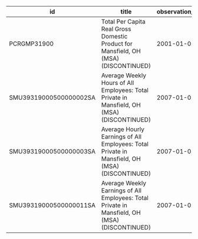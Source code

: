 | id                     | title                                                                                         | observation_start   | observation_end   |
|------------------------|-----------------------------------------------------------------------------------------------|---------------------|-------------------|
| PCRGMP31900            | Total Per Capita Real Gross Domestic Product for Mansfield, OH (MSA) (DISCONTINUED)           | 2001-01-01          | 2017-01-01        |
| SMU39319000500000002SA | Average Weekly Hours of All Employees: Total Private in Mansfield, OH (MSA) (DISCONTINUED)    | 2007-01-01          | 2022-03-01        |
| SMU39319000500000003SA | Average Hourly Earnings of All Employees: Total Private in Mansfield, OH (MSA) (DISCONTINUED) | 2007-01-01          | 2022-03-01        |
| SMU39319000500000011SA | Average Weekly Earnings of All Employees: Total Private in Mansfield, OH (MSA) (DISCONTINUED) | 2007-01-01          | 2022-03-01        |